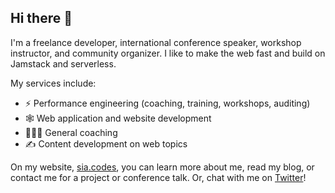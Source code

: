 ## Hi there 👋

I'm a freelance developer, international conference speaker, workshop instructor, and community organizer. I like to make the web fast and build on Jamstack and serverless.

My services include:

- ⚡️ Performance engineering (coaching, training, workshops, auditing)
- 🕸️ Web application and website development
- 🧑‍🤝‍🧑 General coaching
- ✍️ Content development on web topics

On my website, [sia.codes](https://sia.codes/), you can learn more about me, read my blog, or contact me for a project or conference talk. Or, chat with me on [Twitter](https://twitter.com/thegreengreek)!

<!--
**siakaramalegos/siakaramalegos** is a ✨ _special_ ✨ repository because its `README.md` (this file) appears on your GitHub profile.

Here are some ideas to get you started:

- 🔭 I’m currently working on ...
- 🌱 I’m currently learning ...
- 👯 I’m looking to collaborate on ...
- 🤔 I’m looking for help with ...
- 💬 Ask me about ...
- 📫 How to reach me: ...
- 😄 Pronouns: ...
- ⚡ Fun fact: ...
-->

